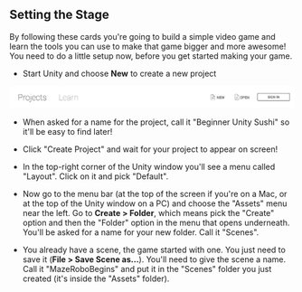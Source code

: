 ## Setting the Stage

By following these cards you're going to build a simple video game and learn the tools you can use to make that game bigger and more awesome! You need to do a little setup now, before you get started making your game.

+ Start Unity and choose **New** to create a new project

![](images/New_Unity.png)

+ When asked for a name for the project, call it "Beginner Unity Sushi" so it'll be easy to find later!

+ Click "Create Project" and wait for your project to appear on screen!

+ In the top-right corner of the Unity window you'll see a menu called "Layout". Click on it and pick "Default".

+ Now go to the menu bar (at the top of the screen if you're on a Mac, or at the top of the Unity window on a PC) and choose the "Assets" menu near the left. Go to **Create > Folder**, which means pick the "Create" option and then the "Folder" option in the menu that opens underneath. You'll be asked for a name for your new folder. Call it "Scenes".

+ You already have a scene, the game started with one. You just need to save it (**File > Save Scene as...**). You'll need to give the scene a name. Call it "MazeRoboBegins" and put it in the "Scenes" folder you just created (it's inside the "Assets" folder).